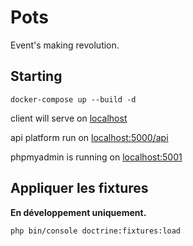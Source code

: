 # Pots

Event's making revolution.

## Starting 

`docker-compose up --build -d`

client will serve on [localhost](http://localhost)

api platform run on [localhost:5000/api](http://localhost:5000/api)

phpmyadmin is running on [localhost:5001](http://localhost:5001)

## Appliquer les fixtures

**En développement uniquement.**

`php bin/console doctrine:fixtures:load`